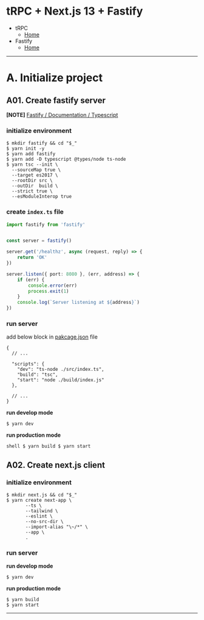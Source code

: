 tRPC + Next.js 13 + Fastify
========

* tRPC
  * [Home](https://trpc.io/)
* Fastify
  * [Home](https://www.fastify.io/) 

---

# A. Initialize project

## A01. Create fastify server

**[NOTE]** [Fastify / Documentation / Typescript](https://www.fastify.io/docs/latest/Reference/TypeScript/)

### initialize environment

```shell
$ mkdir fastify && cd "$_"
$ yarn init -y
$ yarn add fastify
$ yarn add -D typescript @types/node ts-node
$ yarn tsc --init \
  --sourceMap true \
  --target es2017 \
  --rootDir src \
  --outDir  build \
  --strict true \
  --esModuleInterop true
```

### create `index.ts` file

```typescript
import fastify from 'fastify'


const server = fastify()

server.get('/healthz', async (request, reply) => {
    return 'OK'
})

server.listen({ port: 8080 }, (err, address) => {
    if (err) {
        console.error(err)
        process.exit(1)
    }
    console.log(`Server listening at ${address}`)
})
```

### run server

add below block in [pakcage.json](fastify/package.json) file

```json5
{
  // ...
  
  "scripts": {
    "dev": "ts-node ./src/index.ts",
    "build": "tsc",
    "start": "node ./build/index.js"
  },
  
  // ...
}
```

**run develop mode**

```shell
$ yarn dev
```

**run production mode**

``shell
$ yarn build
$ yarn start
``

## A02. Create next.js client

### initialize environment

```shell
$ mkdir next.js && cd "$_"
$ yarn create next-app \
       --ts \
       --tailwind \
       --eslint \
       --no-src-dir \
       --import-alias "\~/*" \
       --app \
       .
```

### run server

**run develop mode**

```shell
$ yarn dev
```

**run production mode**

```shell
$ yarn build
$ yarn start
```

---
